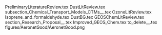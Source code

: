 PreliminaryLiteratureReview.tex
DustLitReview.tex
subsection_Chemical_Transport_Models_CTMs__.tex
OzoneLitReview.tex
Isoprene_and_formaldehyde.tex
DustBG.tex
GEOSChemLitReview.tex
section_Research_Proposal__.tex
Improved_GEOS_Chem.tex
to_delete__.tex
figures/AeronetGood/AeronetGood.png
